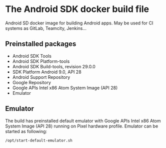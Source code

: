 # The Android SDK docker build file

Android SD docker image for building Android apps. May be used for CI systems as GitLab, Teamcity, Jenkins...

## Preinstalled packages

- Android SDK Tools
- Android SDK Platform-tools
- Android SDK Build-tools, revision 29.0.0
- SDK Platform Android 9.0, API 28
- Android Support Repository
- Google Repository
- Google APIs Intel x86 Atom System Image (API 28)
- Emulator

## Emulator

The build has preinstalled default emulator with Google APIs Intel x86 Atom System Image (API 28) running on Pixel hardware profile.
Emulator can be started as following:

```
/opt/start-default-emulator.sh
```
